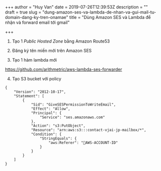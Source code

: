 +++
author = "Huy Van"
date = 2019-07-26T12:39:53Z
description = ""
draft = true
slug = "dung-amazon-ses-va-lambda-de-nhan-va-gui-mail-tu-domain-dang-ky-tren-onamae"
title = "Dùng Amazon SES và Lambda để nhận và forward email tới gmail"

+++


1. Tạo 1 *Public Hosted Zone* bằng Amazon Route53

2. Đăng ký tên miền mới trên Amazon SES

3. Tạo 1 hàm lambda mới

https://github.com/arithmetric/aws-lambda-ses-forwarder

4. Tạo S3 bucket với policy

```
{
    "Version": "2012-10-17",
    "Statement": [
        {
            "Sid": "GiveSESPermissionToWriteEmail",
            "Effect": "Allow",
            "Principal": {
                "Service": "ses.amazonaws.com"
            },
            "Action": "s3:PutObject",
            "Resource": "arn:aws:s3:::contact-vjai-jp-mailbox/*",
            "Condition": {
                "StringEquals": {
                    "aws:Referer": "AWS-ACCOUNT-ID"
                }
            }
        }
    ]
}
```

